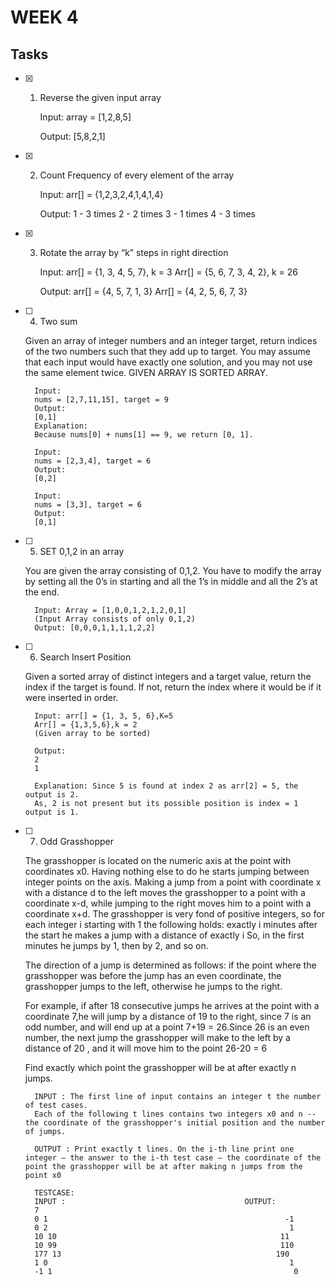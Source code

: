 # WEEK 4

## Tasks

- [x] 1. Reverse the given input array 

        Input: array = [1,2,8,5]
    
        Output: [5,8,2,1]

- [x] 2. Count Frequency of every element of the array

        Input: 
        arr[] = {1,2,3,2,4,1,4,1,4}
        
        Output:
        1 - 3 times
        2 - 2 times
        3 - 1 times
        4 - 3 times

- [x] 3. Rotate the array by “k” steps in right direction

        Input: 
        arr[] = {1, 3, 4, 5, 7}, k = 3
        Arr[] = {5, 6, 7, 3, 4, 2}, k = 26
        
        Output: 
        arr[] = {4, 5, 7, 1, 3}
        Arr[] = {4, 2, 5, 6, 7, 3}

- [ ] 4. Two sum

    Given an array of integer numbers and an integer target, return indices of the two numbers such that they add up to target. You may assume that each input would have exactly one solution, and you may not use the same element twice.
GIVEN ARRAY IS SORTED ARRAY.

        Input: 
        nums = [2,7,11,15], target = 9
        Output: 
        [0,1]
        Explanation: 
        Because nums[0] + nums[1] == 9, we return [0, 1].

        Input: 
        nums = [2,3,4], target = 6
        Output: 
        [0,2]

        Input: 
        nums = [3,3], target = 6
        Output: 
        [0,1]
- [ ] 5. SET 0,1,2 in an array

    You are given the array consisting of 0,1,2. You have to modify the array by setting all the 0’s in starting and all the 1’s in middle and all the 2’s at the end.

        Input: Array = [1,0,0,1,2,1,2,0,1]
        (Input Array consists of only 0,1,2)
        Output: [0,0,0,1,1,1,1,2,2]

- [ ] 6. Search Insert Position

    Given a sorted array of distinct integers and a target value, return the index if the target is found. If not, return the index where it would be if it were inserted in order.

        Input: arr[] = {1, 3, 5, 6},K=5
        Arr[] = {1,3,5,6},k = 2
        (Given array to be sorted)
        
        Output: 
        2
        1
        
        Explanation: Since 5 is found at index 2 as arr[2] = 5, the output is 2.
        As, 2 is not present but its possible position is index = 1 output is 1.

- [ ] 7. Odd Grasshopper

    The grasshopper is located on the numeric axis at the point with coordinates x0. 
Having nothing else to do he starts jumping between integer points on the axis. Making a jump from a point with coordinate x with a distance d to the left moves the grasshopper to a point with a coordinate x-d, while jumping to the right moves him to a point with a coordinate x+d.
The grasshopper is very fond of positive integers, so for each integer i starting with 1 the following holds: exactly i minutes after the start he makes a jump with a distance of exactly i So, in the first minutes he jumps by 1, then by 2, and so on.

    The direction of a jump is determined as follows: if the point where the grasshopper was before the jump has an even coordinate, the grasshopper jumps to the left, otherwise he jumps to the right.

    For example, if after 18 consecutive jumps he arrives at the point with a coordinate 7,he will jump by a distance of 19 to the right, since 7 is an odd number, and will end up at a point 7+19 = 26.Since 26 is an even number, the next jump the grasshopper will make to the left by a distance of 20 , and it will move him to the point 26-20 = 6

    Find exactly which point the grasshopper will be at after exactly n jumps.

        INPUT : The first line of input contains an integer t the number of test cases.
        Each of the following t lines contains two integers x0 and n -- the coordinate of the grasshopper's initial position and the number of jumps.

        OUTPUT : Print exactly t lines. On the i-th line print one integer — the answer to the i-th test case — the coordinate of the point the grasshopper will be at after making n jumps from the point x0

        TESTCASE:
        INPUT :                                        OUTPUT: 
        7                                                    
        0 1                                                     -1
        0 2                                                      1
        10 10                                                  11
        10 99                                                  110
        177 13                                                190
        1 0                                                      1                                                 
        -1 1                                                      0

